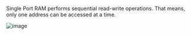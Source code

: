 Single Port RAM performs sequential read-write operations.
That means, only one address can be accessed at a time.

![image](https://github.com/JheelMak/RAM/assets/127103262/7907a06f-37ac-45b5-8f4f-33312abc3a2b)
